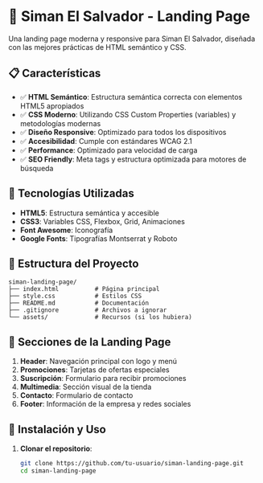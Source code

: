 # 🏪 Siman El Salvador - Landing Page

Una landing page moderna y responsive para Siman El Salvador, diseñada con las mejores prácticas de HTML semántico y CSS.

## 📋 Características

- ✅ **HTML Semántico**: Estructura semántica correcta con elementos HTML5 apropiados
- ✅ **CSS Moderno**: Utilizando CSS Custom Properties (variables) y metodologías modernas
- ✅ **Diseño Responsive**: Optimizado para todos los dispositivos
- ✅ **Accesibilidad**: Cumple con estándares WCAG 2.1
- ✅ **Performance**: Optimizado para velocidad de carga
- ✅ **SEO Friendly**: Meta tags y estructura optimizada para motores de búsqueda

## 🚀 Tecnologías Utilizadas

- **HTML5**: Estructura semántica y accesible
- **CSS3**: Variables CSS, Flexbox, Grid, Animaciones
- **Font Awesome**: Iconografía
- **Google Fonts**: Tipografías Montserrat y Roboto

## 📁 Estructura del Proyecto

```
siman-landing-page/
├── index.html          # Página principal
├── style.css           # Estilos CSS
├── README.md           # Documentación
├── .gitignore          # Archivos a ignorar
└── assets/             # Recursos (si los hubiera)
```

## 🎨 Secciones de la Landing Page

1. **Header**: Navegación principal con logo y menú
2. **Promociones**: Tarjetas de ofertas especiales
3. **Suscripción**: Formulario para recibir promociones
4. **Multimedia**: Sección visual de la tienda
5. **Contacto**: Formulario de contacto
6. **Footer**: Información de la empresa y redes sociales

## 🔧 Instalación y Uso

1. **Clonar el repositorio**:
   ```bash
   git clone https://github.com/tu-usuario/siman-landing-page.git
   cd siman-landing-page
   ```
